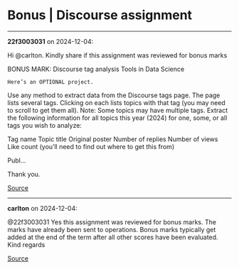 # Bonus | Discourse assignment


---

**22f3003031** on 2024-12-04:

Hi @carlton. Kindly share if this assignment was reviewed for bonus marks




BONUS MARK: Discourse tag analysis Tools in Data Science


    Here’s an OPTIONAL project. 

Use any method to extract data from the Discourse tags page. The page lists several tags. Clicking on each lists topics with that tag (you may need to scroll to get them all). Note: Some topics may have multiple tags.
Extract the following information for all topics this year (2024) for one, some, or all tags you wish to analyze:

Tag name
Topic title
Original poster
Number of replies
Number of views
Like count (you’ll need to find out where to get this from)


Publ…
  

Thank you.

[Source](https://discourse.onlinedegree.iitm.ac.in/t/bonus-discourse-assignment/158074/1)

---

**carlton** on 2024-12-04:

@22f3003031
Yes this assignment was reviewed for bonus marks. The marks have already been sent to operations. Bonus marks typically get added at the end of the term after all other scores have been evaluated.
Kind regards

[Source](https://discourse.onlinedegree.iitm.ac.in/t/bonus-discourse-assignment/158074/2)